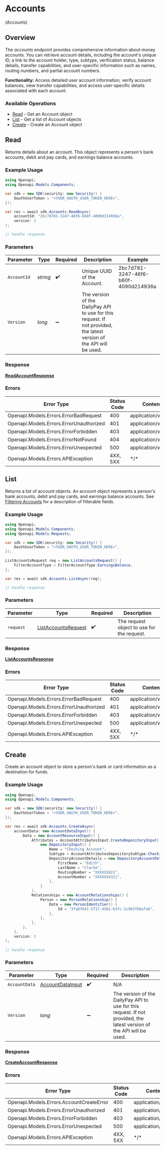 # Accounts
(*Accounts*)

## Overview

The _accounts_ endpoint provides comprehensive information about money
accounts. You can retrieve account details, including the
account's unique ID, a link to the account holder, type, subtype,
verification status, balance details, transfer capabilities, and
user-specific information such as names, routing numbers, and partial
account numbers.


**Functionality:** Access detailed user account information, verify
account balances, view transfer capabilities, and access user-specific
details associated with each account.


### Available Operations

* [Read](#read) - Get an Account object
* [List](#list) - Get a list of Account objects
* [Create](#create) - Create an Account object

## Read

Returns details about an account. This object represents a person's bank accounts, debit and pay cards, and earnings balance accounts.

### Example Usage

```csharp
using Openapi;
using Openapi.Models.Components;

var sdk = new SDK(security: new Security() {
    OauthUserToken = "<YOUR_OAUTH_USER_TOKEN_HERE>",
});

var res = await sdk.Accounts.ReadAsync(
    accountId: "2bc7d781-3247-46f6-b60f-4090d214936a",
    version: 3
);

// handle response
```

### Parameters

| Parameter                                                                                                              | Type                                                                                                                   | Required                                                                                                               | Description                                                                                                            | Example                                                                                                                |
| ---------------------------------------------------------------------------------------------------------------------- | ---------------------------------------------------------------------------------------------------------------------- | ---------------------------------------------------------------------------------------------------------------------- | ---------------------------------------------------------------------------------------------------------------------- | ---------------------------------------------------------------------------------------------------------------------- |
| `AccountId`                                                                                                            | *string*                                                                                                               | :heavy_check_mark:                                                                                                     | Unique UUID of the Account.                                                                                            | 2bc7d781-3247-46f6-b60f-4090d214936a                                                                                   |
| `Version`                                                                                                              | *long*                                                                                                                 | :heavy_minus_sign:                                                                                                     | The version of the DailyPay API to use for this request. If not provided, the latest version of the API will be used.<br/> |                                                                                                                        |

### Response

**[ReadAccountResponse](../../Models/Requests/ReadAccountResponse.md)**

### Errors

| Error Type                              | Status Code                             | Content Type                            |
| --------------------------------------- | --------------------------------------- | --------------------------------------- |
| Openapi.Models.Errors.ErrorBadRequest   | 400                                     | application/vnd.api+json                |
| Openapi.Models.Errors.ErrorUnauthorized | 401                                     | application/vnd.api+json                |
| Openapi.Models.Errors.ErrorForbidden    | 403                                     | application/vnd.api+json                |
| Openapi.Models.Errors.ErrorNotFound     | 404                                     | application/vnd.api+json                |
| Openapi.Models.Errors.ErrorUnexpected   | 500                                     | application/vnd.api+json                |
| Openapi.Models.Errors.APIException      | 4XX, 5XX                                | \*/\*                                   |

## List

Returns a list of account objects. An account object represents a person's bank accounts, debit and pay cards, and earnings balance accounts.
See [Filtering Accounts](https://developer.dailypay.com/tag/Filtering#section/Supported-Endpoint-Filters) for a description of filterable fields.


### Example Usage

```csharp
using Openapi;
using Openapi.Models.Components;
using Openapi.Models.Requests;

var sdk = new SDK(security: new Security() {
    OauthUserToken = "<YOUR_OAUTH_USER_TOKEN_HERE>",
});

ListAccountsRequest req = new ListAccountsRequest() {
    FilterAccountType = FilterAccountType.EarningsBalance,
};

var res = await sdk.Accounts.ListAsync(req);

// handle response
```

### Parameters

| Parameter                                                           | Type                                                                | Required                                                            | Description                                                         |
| ------------------------------------------------------------------- | ------------------------------------------------------------------- | ------------------------------------------------------------------- | ------------------------------------------------------------------- |
| `request`                                                           | [ListAccountsRequest](../../Models/Requests/ListAccountsRequest.md) | :heavy_check_mark:                                                  | The request object to use for the request.                          |

### Response

**[ListAccountsResponse](../../Models/Requests/ListAccountsResponse.md)**

### Errors

| Error Type                              | Status Code                             | Content Type                            |
| --------------------------------------- | --------------------------------------- | --------------------------------------- |
| Openapi.Models.Errors.ErrorBadRequest   | 400                                     | application/vnd.api+json                |
| Openapi.Models.Errors.ErrorUnauthorized | 401                                     | application/vnd.api+json                |
| Openapi.Models.Errors.ErrorForbidden    | 403                                     | application/vnd.api+json                |
| Openapi.Models.Errors.ErrorUnexpected   | 500                                     | application/vnd.api+json                |
| Openapi.Models.Errors.APIException      | 4XX, 5XX                                | \*/\*                                   |

## Create

Create an account object to store a person's bank or card information as a destination for funds.

### Example Usage

```csharp
using Openapi;
using Openapi.Models.Components;

var sdk = new SDK(security: new Security() {
    OauthUserToken = "<YOUR_OAUTH_USER_TOKEN_HERE>",
});

var res = await sdk.Accounts.CreateAsync(
    accountData: new AccountDataInput() {
        Data = new AccountResourceInput() {
            Attributes = AccountAttributesInput.CreateDepositoryInput(
                new DepositoryInput() {
                    Name = "Checking Account",
                    Subtype = AccountAttributesDepositorySubtype.Checking,
                    DepositoryAccountDetails = new DepositoryAccountDetails() {
                        FirstName = "Edith",
                        LastName = "Clarke",
                        RoutingNumber = "XXXXX2021",
                        AccountNumber = "XXXXXX4321",
                    },
                }
            ),
            Relationships = new AccountRelationships() {
                Person = new PersonRelationship() {
                    Data = new PersonIdentifier() {
                        Id = "3fa8f641-5717-4562-b3fc-2c963f66afa6",
                    },
                },
            },
        },
    },
    version: 3
);

// handle response
```

### Parameters

| Parameter                                                                                                              | Type                                                                                                                   | Required                                                                                                               | Description                                                                                                            |
| ---------------------------------------------------------------------------------------------------------------------- | ---------------------------------------------------------------------------------------------------------------------- | ---------------------------------------------------------------------------------------------------------------------- | ---------------------------------------------------------------------------------------------------------------------- |
| `AccountData`                                                                                                          | [AccountDataInput](../../Models/Components/AccountDataInput.md)                                                        | :heavy_check_mark:                                                                                                     | N/A                                                                                                                    |
| `Version`                                                                                                              | *long*                                                                                                                 | :heavy_minus_sign:                                                                                                     | The version of the DailyPay API to use for this request. If not provided, the latest version of the API will be used.<br/> |

### Response

**[CreateAccountResponse](../../Models/Requests/CreateAccountResponse.md)**

### Errors

| Error Type                               | Status Code                              | Content Type                             |
| ---------------------------------------- | ---------------------------------------- | ---------------------------------------- |
| Openapi.Models.Errors.AccountCreateError | 400                                      | application/vnd.api+json                 |
| Openapi.Models.Errors.ErrorUnauthorized  | 401                                      | application/vnd.api+json                 |
| Openapi.Models.Errors.ErrorForbidden     | 403                                      | application/vnd.api+json                 |
| Openapi.Models.Errors.ErrorUnexpected    | 500                                      | application/vnd.api+json                 |
| Openapi.Models.Errors.APIException       | 4XX, 5XX                                 | \*/\*                                    |